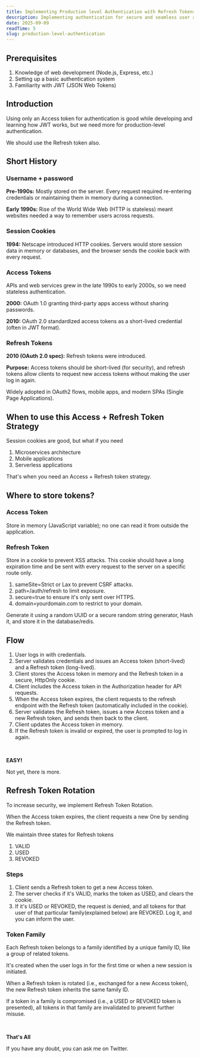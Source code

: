 ```yaml
---
title: Implementing Production level Authentication with Refresh Tokens
description: Implementing authentication for secure and seamless user authentication in applications, using refresh tokens and access tokens strategy.
date: 2025-09-09
readTime: 5
slug: production-level-authentication
---
```


## Prerequisites

1. Knowledge of web development (Node.js, Express, etc.)
2. Setting up a basic authentication system
3. Familiarity with JWT (JSON Web Tokens)

## Introduction

Using only an Access token for authentication is good while developing and learning how JWT works, but we need more for production-level authentication.

We should use the Refresh token also.

## Short History

### Username + password

**Pre-1990s:** Mostly stored on the server. Every request required re-entering credentials or maintaining them in memory during a connection.

**Early 1990s:** Rise of the World Wide Web (HTTP is stateless) meant websites needed a way to remember users across requests.

### Session Cookies

**1994:** Netscape introduced HTTP cookies.
Servers would store session data in memory or databases, and the browser sends the cookie back with every request.

### Access Tokens

APIs and web services grew in the late 1990s to early 2000s, so we need stateless authentication.

**2000:** OAuth 1.0 granting third-party apps access without sharing passwords.

**2010:** OAuth 2.0 standardized access tokens as a short-lived credential (often in JWT format).

### Refresh Tokens

**2010 (OAuth 2.0 spec):** Refresh tokens were introduced.

**Purpose:** Access tokens should be short-lived (for security), and refresh tokens allow clients to request new access tokens without making the user log in again.

Widely adopted in OAuth2 flows, mobile apps, and modern SPAs (Single Page Applications).

## When to use this Access + Refresh Token Strategy

Session cookies are good, but what if you need

1. Microservices architecture
2. Mobile applications
3. Serverless applications

That's when you need an Access + Refresh token strategy.

## Where to store tokens?

### Access Token

Store in memory (JavaScript variable); no one can read it from outside the application.

### Refresh Token

Store in a cookie to prevent XSS attacks. This cookie should have a long expiration time and be sent with every request to the server on a specific route only.

1. sameSite=Strict or Lax to prevent CSRF attacks.
2. path=/auth/refresh to limit exposure.
3. secure=true to ensure it's only sent over HTTPS.
4. domain=yourdomain.com to restrict to your domain.

Generate it using a random UUID or a secure random string generator, Hash it, and store it in the database/redis.

## Flow

1. User logs in with credentials.
2. Server validates credentials and issues an Access token (short-lived) and a Refresh token (long-lived).
3. Client stores the Access token in memory and the Refresh token in a secure, HttpOnly cookie.
4. Client includes the Access token in the Authorization header for API requests.
5. When the Access token expires, the client requests to the refresh endpoint with the Refresh token (automatically included in the cookie).
6. Server validates the Refresh token, issues a new Access token and a new Refresh token, and sends them back to the client.
7. Client updates the Access token in memory.
8. If the Refresh token is invalid or expired, the user is prompted to log in again.

<br>

**EASY!**

Not yet, there is more.

## Refresh Token Rotation

To increase security, we implement Refresh Token Rotation.

When the Access token expires, the client requests a new One by sending the Refresh token.

We maintain three states for Refresh tokens

1. VALID
2. USED
3. REVOKED

### Steps

1. Client sends a Refresh token to get a new Access token.
2. The server checks if it's VALID, marks the token as USED, and clears the cookie.
3. If it's USED or REVOKED, the request is denied, and all tokens for that user of that particular family(explained below) are REVOKED. Log it, and you can inform the user.

### Token Family

Each Refresh token belongs to a family identified by a unique family ID, like a group of related tokens.

It's created when the user logs in for the first time or when a new session is initiated.

When a Refresh token is rotated (i.e., exchanged for a new Access token), the new Refresh token inherits the same family ID.

If a token in a family is compromised (i.e., a USED or REVOKED token is presented), all tokens in that family are invalidated to prevent further misuse.

<br>

**That's All**

If you have any doubt, you can ask me on Twitter.
